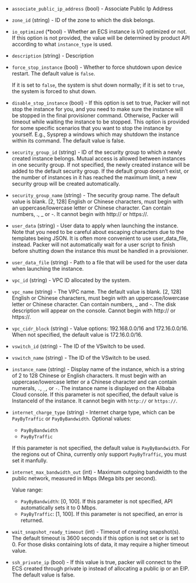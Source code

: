 <!-- Code generated from the comments of the RunConfig struct in builder/alicloud/ecs/run_config.go; DO NOT EDIT MANUALLY -->

-   `associate_public_ip_address` (bool) - Associate Public Ip Address
-   `zone_id` (string) - ID of the zone to which the disk belongs.
    
-   `io_optimized` (*bool) - Whether an ECS instance is I/O optimized or not. If this option is not
    provided, the value will be determined by product API according to what
    `instance_type` is used.
    
-   `description` (string) - Description
-   `force_stop_instance` (bool) - Whether to force shutdown upon device
    restart. The default value is `false`.
    
    If it is set to `false`, the system is shut down normally; if it is set to
    `true`, the system is forced to shut down.
    
-   `disable_stop_instance` (bool) - If this option is set to true, Packer
    will not stop the instance for you, and you need to make sure the instance
    will be stopped in the final provisioner command. Otherwise, Packer will
    timeout while waiting the instance to be stopped. This option is provided
    for some specific scenarios that you want to stop the instance by yourself.
    E.g., Sysprep a windows which may shutdown the instance within its command.
    The default value is false.
    
-   `security_group_id` (string) - ID of the security group to which a newly
    created instance belongs. Mutual access is allowed between instances in one
    security group. If not specified, the newly created instance will be added
    to the default security group. If the default group doesn’t exist, or the
    number of instances in it has reached the maximum limit, a new security
    group will be created automatically.
    
-   `security_group_name` (string) - The security group name. The default value
    is blank. [2, 128] English or Chinese characters, must begin with an
    uppercase/lowercase letter or Chinese character. Can contain numbers, .,
    _ or -. It cannot begin with http:// or https://.
    
-   `user_data` (string) - User data to apply when launching the instance. Note
    that you need to be careful about escaping characters due to the templates
    being JSON. It is often more convenient to use user_data_file, instead.
    Packer will not automatically wait for a user script to finish before
    shutting down the instance this must be handled in a provisioner.
    
-   `user_data_file` (string) - Path to a file that will be used for the user
    data when launching the instance.
    
-   `vpc_id` (string) - VPC ID allocated by the system.
    
-   `vpc_name` (string) - The VPC name. The default value is blank. [2, 128]
    English or Chinese characters, must begin with an uppercase/lowercase
    letter or Chinese character. Can contain numbers, _ and -. The disk
    description will appear on the console. Cannot begin with http:// or
    https://.
    
-   `vpc_cidr_block` (string) - Value options: 192.168.0.0/16 and
    172.16.0.0/16. When not specified, the default value is 172.16.0.0/16.
    
-   `vswitch_id` (string) - The ID of the VSwitch to be used.
    
-   `vswitch_name` (string) - The ID of the VSwitch to be used.
    
-   `instance_name` (string) - Display name of the instance, which is a string of 2 to 128 Chinese or
    English characters. It must begin with an uppercase/lowercase letter or
    a Chinese character and can contain numerals, `.`, `_`, or `-`. The
    instance name is displayed on the Alibaba Cloud console. If this
    parameter is not specified, the default value is InstanceId of the
    instance. It cannot begin with `http://` or `https://`.
    
-   `internet_charge_type` (string) - Internet charge type, which can be
    `PayByTraffic` or `PayByBandwidth`. Optional values:
    -   `PayByBandwidth`
    -   `PayByTraffic`
    
    If this parameter is not specified, the default value is `PayByBandwidth`.
    For the regions out of China, currently only support `PayByTraffic`, you
    must set it manfully.
    
-   `internet_max_bandwidth_out` (int) - Maximum outgoing bandwidth to the
    public network, measured in Mbps (Mega bits per second).
    
    Value range:
    -   `PayByBandwidth`: \[0, 100\]. If this parameter is not specified, API
        automatically sets it to 0 Mbps.
    -   `PayByTraffic`: \[1, 100\]. If this parameter is not specified, an
        error is returned.
    
-   `wait_snapshot_ready_timeout` (int) - Timeout of creating snapshot(s).
    The default timeout is 3600 seconds if this option is not set or is set
    to 0. For those disks containing lots of data, it may require a higher
    timeout value.
    
-   `ssh_private_ip` (bool) - If this value is true, packer will connect to
    the ECS created through private ip instead of allocating a public ip or an
    EIP. The default value is false.
    